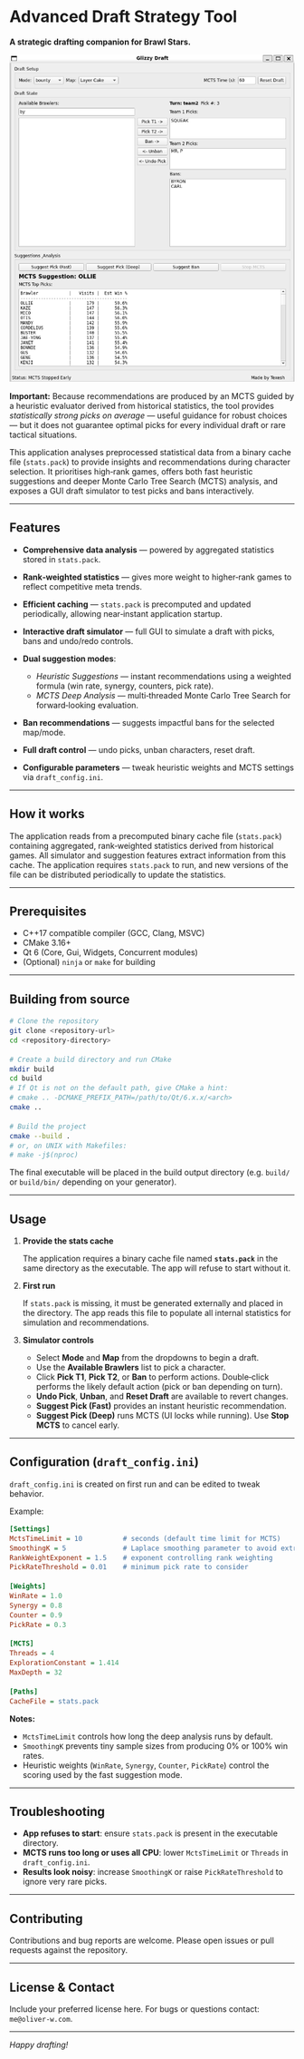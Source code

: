 # Advanced Draft Strategy Tool

**A strategic drafting companion for Brawl Stars.**

![Draft simulator screenshot](example.png)

**Important:** Because recommendations are produced by an MCTS guided by a heuristic evaluator derived from historical statistics, the tool provides *statistically strong picks on average* — useful guidance for robust choices — but it does not guarantee optimal picks for every individual draft or rare tactical situations.

This application analyses preprocessed statistical data from a binary cache file (`stats.pack`) to provide insights and recommendations during character selection. It prioritises high‑rank games, offers both fast heuristic suggestions and deeper Monte Carlo Tree Search (MCTS) analysis, and exposes a GUI draft simulator to test picks and bans interactively.

---

## Features

* **Comprehensive data analysis** — powered by aggregated statistics stored in `stats.pack`.
* **Rank‑weighted statistics** — gives more weight to higher‑rank games to reflect competitive meta trends.
* **Efficient caching** — `stats.pack` is precomputed and updated periodically, allowing near‑instant application startup.
* **Interactive draft simulator** — full GUI to simulate a draft with picks, bans and undo/redo controls.
* **Dual suggestion modes**:

  * *Heuristic Suggestions* — instant recommendations using a weighted formula (win rate, synergy, counters, pick rate).
  * *MCTS Deep Analysis* — multi‑threaded Monte Carlo Tree Search for forward‑looking evaluation.
* **Ban recommendations** — suggests impactful bans for the selected map/mode.
* **Full draft control** — undo picks, unban characters, reset draft.
* **Configurable parameters** — tweak heuristic weights and MCTS settings via `draft_config.ini`.

---

## How it works

The application reads from a precomputed binary cache file (`stats.pack`) containing aggregated, rank‑weighted statistics derived from historical games. All simulator and suggestion features extract information from this cache. The application requires `stats.pack` to run, and new versions of the file can be distributed periodically to update the statistics.

---

## Prerequisites

* C++17 compatible compiler (GCC, Clang, MSVC)
* CMake 3.16+
* Qt 6 (Core, Gui, Widgets, Concurrent modules)
* (Optional) `ninja` or `make` for building

---

## Building from source

```bash
# Clone the repository
git clone <repository-url>
cd <repository-directory>

# Create a build directory and run CMake
mkdir build
cd build
# If Qt is not on the default path, give CMake a hint:
# cmake .. -DCMAKE_PREFIX_PATH=/path/to/Qt/6.x.x/<arch>
cmake ..

# Build the project
cmake --build .
# or, on UNIX with Makefiles:
# make -j$(nproc)
```

The final executable will be placed in the build output directory (e.g. `build/` or `build/bin/` depending on your generator).

---

## Usage

1. **Provide the stats cache**

   The application requires a binary cache file named **`stats.pack`** in the same directory as the executable. The app will refuse to start without it.

2. **First run**

   If `stats.pack` is missing, it must be generated externally and placed in the directory. The app reads this file to populate all internal statistics for simulation and recommendations.

3. **Simulator controls**

   * Select **Mode** and **Map** from the dropdowns to begin a draft.
   * Use the **Available Brawlers** list to pick a character.
   * Click **Pick T1**, **Pick T2**, or **Ban** to perform actions. Double‑click performs the likely default action (pick or ban depending on turn).
   * **Undo Pick**, **Unban**, and **Reset Draft** are available to revert changes.
   * **Suggest Pick (Fast)** provides an instant heuristic recommendation.
   * **Suggest Pick (Deep)** runs MCTS (UI locks while running). Use **Stop MCTS** to cancel early.

---

## Configuration (`draft_config.ini`)

`draft_config.ini` is created on first run and can be edited to tweak behavior.

Example:

```ini
[Settings]
MctsTimeLimit = 10          # seconds (default time limit for MCTS)
SmoothingK = 5              # Laplace smoothing parameter to avoid extreme win rates
RankWeightExponent = 1.5    # exponent controlling rank weighting
PickRateThreshold = 0.01    # minimum pick rate to consider

[Weights]
WinRate = 1.0
Synergy = 0.8
Counter = 0.9
PickRate = 0.3

[MCTS]
Threads = 4
ExplorationConstant = 1.414
MaxDepth = 32

[Paths]
CacheFile = stats.pack

```

**Notes:**

* `MctsTimeLimit` controls how long the deep analysis runs by default.
* `SmoothingK` prevents tiny sample sizes from producing 0% or 100% win rates.
* Heuristic weights (`WinRate`, `Synergy`, `Counter`, `PickRate`) control the scoring used by the fast suggestion mode.

---

## Troubleshooting

* **App refuses to start**: ensure `stats.pack` is present in the executable directory.
* **MCTS runs too long or uses all CPU**: lower `MctsTimeLimit` or `Threads` in `draft_config.ini`.
* **Results look noisy**: increase `SmoothingK` or raise `PickRateThreshold` to ignore very rare picks.

---

## Contributing

Contributions and bug reports are welcome. Please open issues or pull requests against the repository.

---

## License & Contact

Include your preferred license here. For bugs or questions contact: `me@oliver-w.com`.

---

*Happy drafting!*
